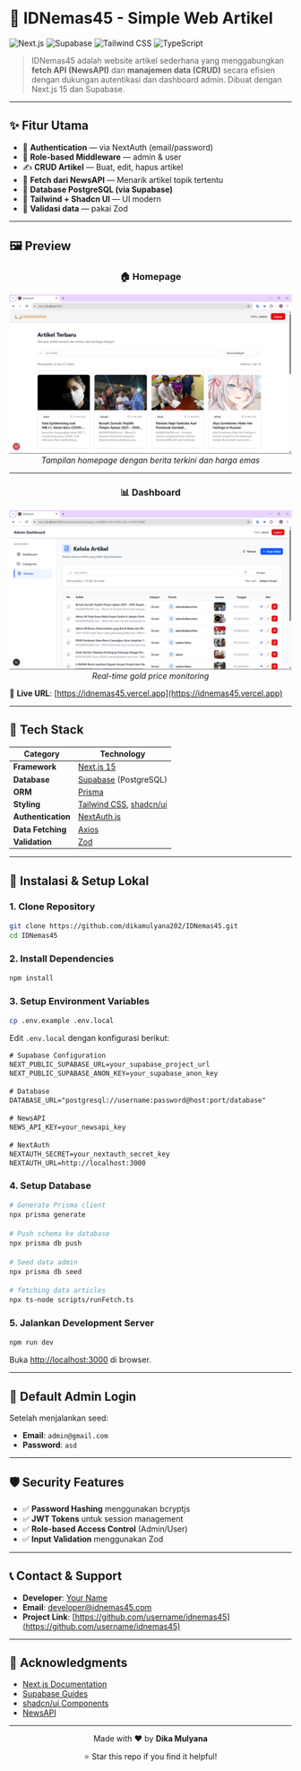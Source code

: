 # 📰 IDNemas45 - Simple Web Artikel

![Next.js](https://img.shields.io/badge/Next.js-15-black?logo=next.js)
![Supabase](https://img.shields.io/badge/Supabase-PostgreSQL-3ECF8E?logo=supabase)
![Tailwind CSS](https://img.shields.io/badge/TailwindCSS-2.2.19-blue?logo=tailwind-css)
![TypeScript](https://img.shields.io/badge/TypeScript-4.9-blue?logo=typescript)

> IDNemas45 adalah website artikel sederhana yang menggabungkan **fetch API (NewsAPI)** dan **manajemen data (CRUD)** secara efisien dengan dukungan autentikasi dan dashboard admin. Dibuat dengan Next.js 15 dan Supabase.

---

## ✨ Fitur Utama

- 🔐 **Authentication** — via NextAuth (email/password)
- 🧱 **Role-based Middleware** — admin & user
- ✍️ **CRUD Artikel** — Buat, edit, hapus artikel
- 🔎 **Fetch dari NewsAPI** — Menarik artikel topik tertentu
- 💾 **Database PostgreSQL (via Supabase)**
- 💨 **Tailwind + Shadcn UI** — UI modern
- 🔁 **Validasi data** — pakai Zod

---

## 🖼️ Preview

<div align="center">

### 🏠 Homepage
![Homepage](/public/homepage.png)
*Tampilan homepage dengan berita terkini dan harga emas*

 ---

### 📊 Dashboard  
![Dashboard](/public/dashboard.png)
*Real-time gold price monitoring*
</div>

🔗 **Live URL**: [https://idnemas45.vercel.app](https://idnemas45.vercel.app)

---

## 🧪 Tech Stack

| Category | Technology |
|----------|------------|
| **Framework** | [Next.js 15](https://nextjs.org/) |
| **Database** | [Supabase](https://supabase.com/) (PostgreSQL) |
| **ORM** | [Prisma](https://www.prisma.io/) |
| **Styling** | [Tailwind CSS](https://tailwindcss.com/), [shadcn/ui](https://ui.shadcn.com/) |
| **Authentication** | [NextAuth.js](https://next-auth.js.org/) |
| **Data Fetching** | [Axios](https://axios-http.com/) |
| **Validation** | [Zod](https://zod.dev/) |

---

## 🚀 Instalasi & Setup Lokal

### 1. Clone Repository
```bash
git clone https://github.com/dikamulyana202/IDNemas45.git
cd IDNemas45
```

### 2. Install Dependencies
```bash
npm install
```

### 3. Setup Environment Variables
```bash
cp .env.example .env.local
```

Edit `.env.local` dengan konfigurasi berikut:
```env
# Supabase Configuration
NEXT_PUBLIC_SUPABASE_URL=your_supabase_project_url
NEXT_PUBLIC_SUPABASE_ANON_KEY=your_supabase_anon_key

# Database
DATABASE_URL="postgresql://username:password@host:port/database"

# NewsAPI
NEWS_API_KEY=your_newsapi_key

# NextAuth
NEXTAUTH_SECRET=your_nextauth_secret_key
NEXTAUTH_URL=http://localhost:3000
```

### 4. Setup Database
```bash
# Generate Prisma client
npx prisma generate

# Push schema ke database
npx prisma db push

# Seed data admin
npx prisma db seed

# fetching data articles
npx ts-node scripts/runFetch.ts
```

### 5. Jalankan Development Server
```bash
npm run dev
```

Buka [http://localhost:3000](http://localhost:3000) di browser.

---

## 🔑 Default Admin Login

Setelah menjalankan seed:
- **Email**: `admin@gmail.com`
- **Password**: `asd`

---

## 🛡️ Security Features

- ✅ **Password Hashing** menggunakan bcryptjs
- ✅ **JWT Tokens** untuk session management
- ✅ **Role-based Access Control** (Admin/User)
- ✅ **Input Validation** menggunakan Zod

---

## 📞 Contact & Support

- **Developer**: [Your Name](https://github.com/username)
- **Email**: developer@idnemas45.com
- **Project Link**: [https://github.com/username/idnemas45](https://github.com/username/idnemas45)

---

## 🙏 Acknowledgments

- [Next.js Documentation](https://nextjs.org/docs)
- [Supabase Guides](https://supabase.com/docs)
- [shadcn/ui Components](https://ui.shadcn.com/)
- [NewsAPI](https://newsapi.org/)

---

<div align="center">
  <p>Made with ❤️ by <strong>Dika Mulyana</strong></p>
  <p>⭐ Star this repo if you find it helpful!</p>
</div>